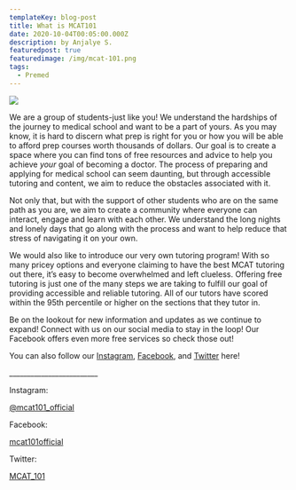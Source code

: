 ```yaml
---
templateKey: blog-post
title: What is MCAT101
date: 2020-10-04T00:05:00.000Z
description: by Anjalye S.
featuredpost: true
featuredimage: /img/mcat-101.png
tags:
  - Premed
---
```

![](/img/mcat-101.png)

We are a group of students-just like you! We understand the hardships of the journey to medical school and want to be a part of yours. As you may know, it is hard to discern what prep is right for you or how you will be able to afford prep courses worth thousands of dollars. Our goal is to create a space where you can find tons of free resources and advice to help you achieve *your* goal of becoming a doctor. The process of preparing and applying for medical school can seem daunting, but through accessible tutoring and content, we aim to reduce the obstacles associated with it.

Not only that, but with the support of other students who are on the same path as you are, we aim to create a community where everyone can interact, engage and learn with each other. We understand the long nights and lonely days that go along with the process and want to help reduce that stress of navigating it on your own.

We would also like to introduce our very own tutoring program! With so many pricey options and everyone claiming to have the best MCAT tutoring out there, it’s easy to become overwhelmed and left clueless. Offering free tutoring is just one of the many steps we are taking to fulfill our goal of providing accessible and reliable tutoring. All of our tutors have scored within the 95th percentile or higher on the sections that they tutor in.

Be on the lookout for new information and updates as we continue to expand! Connect with us on our social media to stay in the loop! Our Facebook offers even more free services so check those out!

You can also follow our [Instagram](https://www.instagram.com/mcat101_official/), [Facebook](https://www.facebook.com/mcat101official), and [Twitter](https://twitter.com/Mcat_101) here!

\_\_\_\_\_\_\_\_\_\_\_\_\_\_\_\_\_\_\_\_\_\_\_\__

Instagram:

[@mcat101_official](https://www.instagram.com/mcat101_official/)

Facebook:

[mcat101official](https://www.facebook.com/mcat101official)

Twitter:

[MCAT_101](https://twitter.com/Mcat_101)